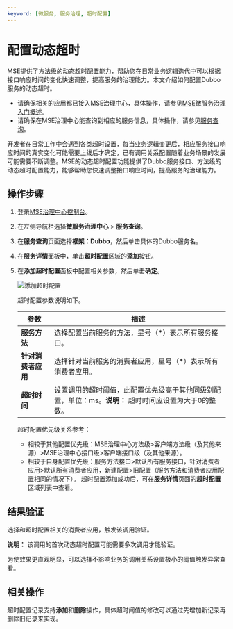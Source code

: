 ```yaml
---
keyword: [微服务, 服务治理, 超时配置]
---
```


# 配置动态超时

MSE提供了方法级的动态超时配置能力，帮助您在日常业务逻辑迭代中可以根据接口响应时间的变化快速调整，提高服务的治理能力。本文介绍如何配置Dubbo服务的动态超时。

-   请确保相关的应用都已接入MSE治理中心，具体操作，请参见[MSE微服务治理入门概述]()。
-   请确保在MSE治理中心能查询到相应的服务信息，具体操作，请参见[服务查询]()。

开发者在日常工作中会遇到各类超时设置，每当业务逻辑变更后，相应服务接口响应时间的真实变化可能需要上线后才确定，已有调用关系配置随着业务场景的发展可能需要不断调整。MSE的动态超时配置功能提供了Dubbo服务接口、方法级的动态超时配置能力，能够帮助您快速调整接口响应时间，提高服务的治理能力。

## 操作步骤

1.  登录[MSE治理中心控制台](https://mse.console.aliyun.com/?spm=a2c4g.11186623.2.13.f90a6a60WiEx0N#/msc/home)。

2.  在左侧导航栏选择**微服务治理中心** \> **服务查询**。

3.  在**服务查询**页面选择**框架：Dubbo**，然后单击具体的Dubbo服务名。

4.  在**服务详情**面板中，单击**超时配置**区域的**添加**按钮。

5.  在**添加超时配置**面板中配置相关参数，然后单击**确定**。

    ![添加超时配置](https://static-aliyun-doc.oss-accelerate.aliyuncs.com/assets/img/zh-CN/0093575061/p183805.png)

    超时配置参数说明如下。

    |参数|描述|
    |--|--|
    |**服务方法**|选择配置当前服务的方法，星号（\*）表示所有服务接口。|
    |**针对消费者应用**|选择针对当前服务的消费者应用，星号（\*）表示所有消费者应用。|
    |**超时时间**|设置调用的超时阈值，此配置优先级高于其他同级别配置，单位：ms。**说明：** 超时时间应设置为大于0的整数。 |

    超时配置优先级关系参考：

    -   相较于其他配置优先级：MSE治理中心方法级\>客户端方法级（及其他来源）\>MSE治理中心接口级\>客户端接口级（及其他来源）。
    -   相较于自身配置优先级：服务方法接口\>默认所有服务接口，针对消费者应用\>默认所有消费者应用，新建配置\>旧配置（服务方法和消费者应用配置相同的情况下）。
    超时配置添加成功后，可在**服务详情**页面的**超时配置**区域列表中查看。


## 结果验证

选择和超时配置相关的消费者应用，触发该调用验证。

**说明：** 该调用的首次动态超时配置可能需要多次调用才能验证。

为使效果更直观明显，可以选择不影响业务的调用关系设置极小的阈值触发异常查看。

## 相关操作

超时配置记录支持**添加**和**删除**操作，具体超时阈值的修改可以通过先增加新记录再删除旧记录来实现。

